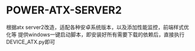 # POWER-ATX-SERVER2
根据atx server2改造，适配各种安卓系统版本，以及添加性能监控，前端样式优化等
提供windows一键启动脚本，即安装好所有需要下载的依赖后，直接执行DEVICE_ATX.py即可
